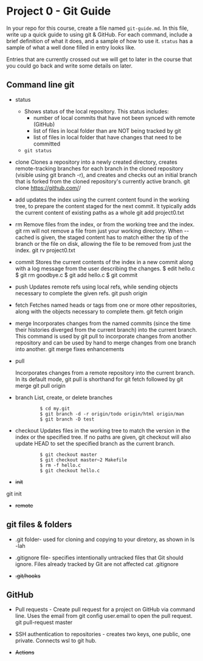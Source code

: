 



# Project 0 - Git Guide

In your repo for this course, create a file named `git-guide.md`. In this file, write up a quick guide to using git & GitHub. For each command, include a brief definition of what it does, and a sample of how to use it. `status` has a sample of what a well done filled in entry looks like.

Entries that are currently crossed out we will get to later in the course that you could go back and write some details on later.

## Command line git

- status
  - Shows status of the local repository. This status includes:
    - number of local commits that have not been synced with remote (GitHub)
    - list of files in local folder than are NOT being tracked by git
    - list of files in local folder that have changes that need to be committed
  - `git status`
     
- clone
 Clones a repository into a newly created directory, creates remote-tracking branches for each branch in the cloned repository (visible using git branch -r), and creates and checks out an initial branch that is forked from the cloned repository's currently active branch.
git clone https://github.com/<user name>/<repository name>
  
  
- add
  updates the index using the current content found in the working tree, to
  prepare the content staged for the next commit. It typically adds the current content of
  existing paths as a whole
  git add project0.txt
  
  
- rm
   Remove files from the index, or from the working tree and the index. git rm will not
   remove a file from just your working directory.  When --cached is given, the staged content has to match either the tip
   of the branch or the file on disk, allowing the file to be removed from just the index.
  git rv project0.txt
  
  
- commit
  Stores the current contents of the index in a new commit along with a log message from the
  user describing the changes.
           $ edit hello.c
           $ git rm goodbye.c
           $ git add hello.c
           $ git commit
  
  
- push
  Updates remote refs using local refs, while sending objects necessary to complete the
  given refs.
git push origin
  
  
- fetch
  Fetches named heads or tags from one or more other repositories, along with the objects
  necessary to complete them.
  git fetch origin
  
  
- merge
  Incorporates changes from the named commits (since the time their histories diverged from
  the current branch) into the current branch. This command is used by git pull to
  incorporate changes from another repository and can be used by hand to merge changes from
  one branch into another.
  git merge fixes enhancements
  
- pull
  
  Incorporates changes from a remote repository into the current branch. In its default
  mode, git pull is shorthand for git fetch followed by git merge
   git pull origin
  
- branch
  List, create, or delete branches
  
               $ cd my.git
               $ git branch -d -r origin/todo origin/html origin/man   
               $ git branch -D test 
  
- checkout
   Updates files in the working tree to match the version in the index or the specified tree.
       If no paths are given, git checkout will also update HEAD to set the specified branch as
       the current branch.
  
               $ git checkout master             
               $ git checkout master~2 Makefile  
               $ rm -f hello.c
               $ git checkout hello.c            

- ~~init~~
  
git init <directory>
- ~~remote~~
 
## git files & folders

- .git folder- used for cloning and copying to your diretory, as shown in ls -lah
  
  
- .gitignore file- specifies intentionally untracked files that Git should ignore. Files
       already tracked by Git are not affected
    cat .gitignore
  
- ~~.git/hooks~~

## GitHub

- Pull requests -  Create pull request for a project on GitHub via command line.
Uses the email from git config user.email to open the pull request.
git pull-request master
  
  
- SSH authentication to repositories - creates two keys, one public, one private. Connects wsl to git hub.
  
- ~~Actions~~


